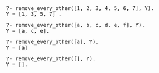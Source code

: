 <pre>
?- remove_every_other([1, 2, 3, 4, 5, 6, 7], Y).
Y = [1, 3, 5, 7] .
</pre>

<pre>
?- remove_every_other([a, b, c, d, e, f], Y).
Y = [a, c, e].
</pre>

<pre>
?- remove_every_other([a], Y).
Y = [a]
</pre>

<pre>
?- remove_every_other([], Y).
Y = [].
</pre>
